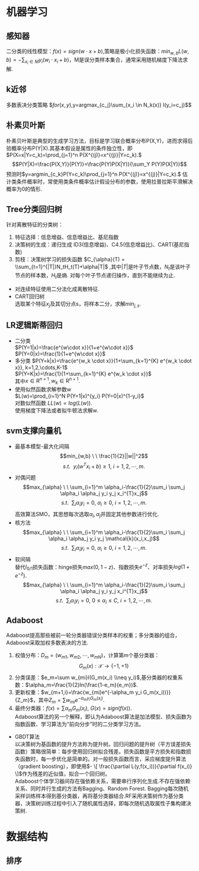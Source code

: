 # 机器学习  

## 感知器
二分类的线性模型：$f(x)=sign(w \cdot x+b)$,策略是极小化损失函数：$min_{w,b} L(w,b)=-\sum_{x_i \in M}y_i (w_i \cdot x_i+b)$，M是误分类样本集合，通常采用随机梯度下降法求解.

## k近邻
多数表决分类策略
$$for (x,y),$y=argmax_{c_j}\sum_{x_i \in N_k(x)} I(y_i=c_j)$$

## 朴素贝叶斯
朴素贝叶斯是典型的生成学习方法，目标是学习联合概率分布P(X,Y)，进而求得后验概率分布P(Y|X).其基本假设是属性的条件独立性，即$P(X=x|Y=c_k)=\prod_{j=1}^n P(X^{(j)}=x^{(j)}|Y=c_k).$  
$$P(Y|X)=\frac{P(X,Y)}{P(Y)}=\frac{P(Y)P(X|Y)}{\sum_Y P(Y)P(X|Y)}$$ 预测时$y=argmin_{c_k}P(Y=c_k)\prod_{j=1}^n P(X^{(j)}=x^{(j)}|Y=c_k).$  估计类条件概率时，常使用类条件概率估计假设分布的参数，使用拉普拉斯平滑解决概率为0的情形.

## Tree分类回归树
针对离散特征的分类树：
1. 特征选择：信息增益、信息增益比、基尼指数
2. 决策树的生成：递归生成 ID3(信息增益)、C4.5(信息增益比)、CART(基尼指数)
3. 剪枝：决策树学习的损失函数 $C_{\alpha}(T) = \\sum_{t=1}^{|T|}N_tH_t(T)+\alpha|T|$ ,其中$|T|$是叶子节点数，$N_t$是该叶子节点的样本数，$H_t$是熵.
对每个叶子节点递归操作，直到不能继续为止.
- 对连续特征使用二分法化成离散特征.
- CART回归树  
选取某个特征$x_j$及其切分点s，将样本二分，求解$min_{j,s}$.

## LR逻辑斯蒂回归
- 二分类  
$P(Y=1|x)=\frac{e^{w\cdot x}}{1+e^{w\cdot x}}$  
$P(Y=0|x)=\frac{1}{1+e^{w\cdot x}}$
- 多分类
$P(Y=k|x)=\frac{e^{w_k \cdot x}}{1+\sum_{k=1}^{K} e^{w_k \cdot x}}, k=1,2,\cdots,K-1$  
$P(Y=K|x)=\frac{1}{1+\sum_{k=1}^{K} e^{w_k \cdot x}}$  
其中$x \in \mathrm{R}^{n+1},w_k \in \mathrm{R}^{n+1}.$
- 使用似然函数求解参数w  
$L(w)=\prod_{i=1}^N P(Y=1|x)^{y_i} P(Y=0|x)^{1-y_i}$  
对数似然函数 $LL(w)=log(L(w)).$  
使用梯度下降法或者拟牛顿法求解w.

## svm支撑向量机
- 最基本模型-最大化间隔
$$min_{w,b} \ \ \frac{1}{2}||w||^2$$
$$s.t. \ \ y_i(w^{T}x_i+b) \geq 1,\ i=1,2,\cdots,m.$$
- 对偶问题
$$max_{\alpha} \ \ \sum_{i=1}^m \alpha_i-\frac{1}{2}\sum_i \sum_j \alpha_i \alpha_j y_i y_j x_i^{T}x_j$$
$$s.t. \ \ \sum_i \alpha_i y_i=0,\ \alpha_i \geq 0,\ i=1,2,\cdots,m.$$
高效算法SMO，其思想每次选取$\alpha_i,\alpha_j$并固定其他参数进行优化.
- 核方法
$$max_{\alpha} \ \ \sum_{i=1}^m \alpha_i-\frac{1}{2}\sum_i \sum_j \alpha_i \alpha_j y_i y_j \mathcal{k}(x_i,x_j)$$
$$s.t. \ \ \sum_i \alpha_i y_i=0,\ \alpha_i \geq 0,\ i=1,2,\cdots,m.$$
- 软间隔  
替代$l_{0/1}$损失函数：hinge损失$max(0,1-z)$、指数损失$e^{-z}$、对率损失$log(1+e^{-z})$.
$$max_{\alpha} \ \ \sum_{i=1}^m \alpha_i-\frac{1}{2}\sum_i \sum_j \alpha_i \alpha_j y_i y_j x_i^{T}x_j$$
$$s.t. \ \ \sum_i \alpha_i y_i=0,\ 0 \leq \alpha_i \leq C,\ i=1,2,\cdots,m.$$

## Adaboost
Adaboost提高那些被前一轮分类器错误分类样本的权重；多分类器的组合，Adaboost采取加权多数表决的方法.
1. 权值分布：$D_m=(w_{m1},w_{m2},\cdots,w_{mN})$，计算第m个基分类器：
$$G_m(x): \mathcal{X} \to \{ -1,+1 \}$$
2. 分类误差：$e_m=\sum w_{mi}I(G_m(x_i) \\neq y_i)$,基分类器的权重系数：$\alpha_m=\frac{1}{2}ln(\frac{1-e_m}{e_m})$.
3. 更新权重：$w_{m+1,i}=\frac{w_{mi}e^{-\alpha_m y_i G_m(x_i))}}{Z_m}$，其中$Z_m=\sum w_{mi}e^{-\alpha_m y_i G_m(x_i)}.$
4. 最终分类器：$f(x)=\sum \alpha_m G_m(x_i), \ G(x)=sign(f(x)).$  
Adaboost算法的另一个解释，即认为Adaboost算法是加法模型、损失函数为指数函数、学习算法为“前向分步”时的二分类学习方法。
- GBDT算法  
以决策树为基函数的提升方法称为提升树。回归问题的提升树（平方误差损失函数）策略很简单：每步使用回归树拟合残差。损失函数是平方损失和指数损失函数时，每一步优化是简单的。对一般损失函数而言，采应梯度提升算法（gradient boosting），即使用$- \[ \frac{\partial L(y,f(x_i))}{\partial f(x_i)} \]$作为残差的近似值，拟合一个回归树。  
Adaboost个体学习器间存在强依赖关系，需要串行序列化生成.不存在强依赖关系、同时并行生成的方法有Bagging、Random Forest. Bagging每次随机采样训练样本得到基分类器，再将基分类器结合.RF采用决策树作为基分类器，决策树训练过程中引入了随机属性选择，即每次随机选取属性子集构建决策树.

# 数据结构
## 排序

